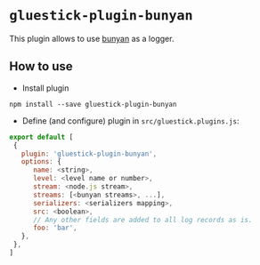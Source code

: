 # `gluestick-plugin-bunyan`
This plugin allows to use [bunyan](https://github.com/trentm/node-bunyan "bunyan") as a logger.

## How to use
* Install plugin
```
npm install --save gluestick-plugin-bunyan
```
* Define (and configure) plugin in `src/gluestick.plugins.js`:
```javascript
export default [
 {
   plugin: 'gluestick-plugin-bunyan',
   options: {
      name: <string>,
      level: <level name or number>,
      stream: <node.js stream>,
      streams: [<bunyan streams>, ...],
      serializers: <serializers mapping>,
      src: <boolean>,
      // Any other fields are added to all log records as is.
      foo: 'bar',
   },
 },
]
```
